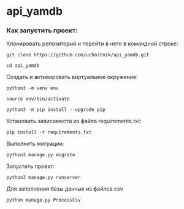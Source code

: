 # api_yamdb

### Как запустить проект:

Клонировать репозиторий и перейти в него в командной строке:

```
git clone https://github.com/uchastnik/api_yamdb.git
```

```
cd api_yamdb
```

Cоздать и активировать виртуальное окружение:

```
python3 -m venv env
```

```
source env/bin/activate
```

```
python3 -m pip install --upgrade pip
```

Установить зависимости из файла requirements.txt:

```
pip install -r requirements.txt
```

Выполнить миграции:

```
python3 manage.py migrate
```

Запустить проект:

```
python3 manage.py runserver
```

Для заполнения базы данных из файлов csv
```
python manage.py ProcessCsv
```
